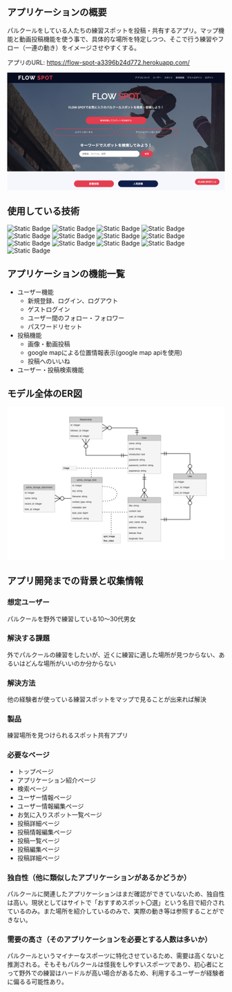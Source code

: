 ## アプリケーションの概要
パルクールをしている人たちの練習スポットを投稿・共有するアプリ。マップ機能と動画投稿機能を使う事で、具体的な場所を特定しつつ、そこで行う練習やフロー（一連の動き）をイメージさせやすくする。

アプリのURL: https://flow-spot-a3396b24d772.herokuapp.com/

![readme用スクリーンショット1](readme-1.png)

## 使用している技術
![Static Badge](https://img.shields.io/badge/HTML5-%23E34F26?style=for-the-badge&logo=HTML5&logoColor=white)
![Static Badge](https://img.shields.io/badge/CSS3-blue?style=for-the-badge&logo=CSS3)
![Static Badge](https://img.shields.io/badge/JavaScript-black?style=for-the-badge&logo=JavaScript)
![Static Badge](https://img.shields.io/badge/Ruby%20on%20Rails-%23D30001?style=for-the-badge&logo=Ruby%20on%20Rails)
![Static Badge](https://img.shields.io/badge/Ruby-%23CC342D?style=for-the-badge&logo=Ruby)
![Static Badge](https://img.shields.io/badge/Rspec-%23CC342D?style=for-the-badge)
![Static Badge](https://img.shields.io/badge/MySQL-%234479A1?style=for-the-badge&logo=MySQL&logoColor=white)
![Static Badge](https://img.shields.io/badge/PostgreSQL-%234169E1?style=for-the-badge&logo=PostgreSQL&logoColor=white)
![Static Badge](https://img.shields.io/badge/Amazon%20aws-black?style=for-the-badge&logo=Amazon%20aws)
![Static Badge](https://img.shields.io/badge/Amazon%20S3-%23569A31?style=for-the-badge&logo=Amazon%20S3&logoColor=white)
![Static Badge](https://img.shields.io/badge/Heroku-%23430098?style=for-the-badge&logo=Heroku&logoColor=white)
![Static Badge](https://img.shields.io/badge/Google%20Maps-%234285F4?style=for-the-badge&logo=Google%20Maps&logoColor=white)
![Static Badge](https://img.shields.io/badge/Gmail-%23EA4335?style=for-the-badge&logo=Gmail&logoColor=white)

## アプリケーションの機能一覧
* ユーザー機能
  * 新規登録、ログイン、ログアウト
  * ゲストログイン
  * ユーザー間のフォロー・フォロワー
  * パスワードリセット
* 投稿機能
  * 画像・動画投稿
  * google mapによる位置情報表示(google map apiを使用)
  * 投稿へのいいね
* ユーザー・投稿検索機能

## モデル全体のER図
 ![er図](erd.png)

## アプリ開発までの背景と収集情報
### 想定ユーザー
パルクールを野外で練習している10～30代男女
### 解決する課題
外でパルクールの練習をしたいが、近くに練習に適した場所が見つからない、あるいはどんな場所がいいのか分からない
### 解決方法
他の経験者が使っている練習スポットをマップで見ることが出来れば解決
### 製品
練習場所を見つけられるスポット共有アプリ

### 必要なページ
* トップページ
* アプリケーション紹介ページ
* 検索ページ
* ユーザー情報ページ
* ユーザー情報編集ページ
* お気に入りスポット一覧ページ
* 投稿詳細ページ
* 投稿情報編集ページ
* 投稿一覧ページ
* 投稿編集ページ
* 投稿詳細ページ

### 独自性（他に類似したアプリケーションがあるかどうか）
パルクールに関連したアプリケーションはまだ確認ができていないため、独自性は高い。現状としてはサイトで「おすすめスポット〇選」という名目で紹介されているのみ。また場所を紹介しているのみで、実際の動き等は参照することができない。

### 需要の高さ（そのアプリケーションを必要とする人数は多いか）
パルクールというマイナーなスポーツに特化させているため、需要は高くないと推測される。そもそもパルクールは怪我をしやすいスポーツであり、初心者にとって野外での練習はハードルが高い場合があるため、利用するユーザーが経験者に偏るる可能性あり。
